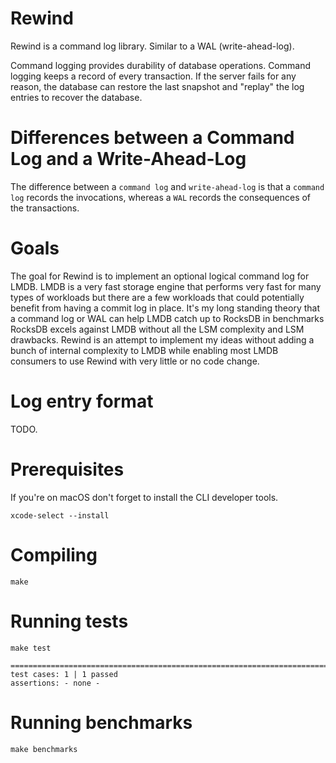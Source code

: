 # Rewind
Rewind is a command log library. Similar to a WAL (write-ahead-log).

Command logging provides durability of database operations. Command logging keeps a record of every transaction. If the server fails for any reason, the database can restore the last snapshot and "replay" the log entries to recover the database.

# Differences between a Command Log and a Write-Ahead-Log
The difference between a `command log` and `write-ahead-log` is that a `command log` records the invocations, whereas a `WAL` records the consequences of the transactions.

# Goals
The goal for Rewind is to implement an optional logical command log for LMDB. LMDB is a very fast storage engine that performs very fast for many types of workloads but there are a few workloads that could potentially benefit from having a commit log in place. It's my long standing theory that a command log or WAL can help LMDB catch up to RocksDB in benchmarks RocksDB excels against LMDB without all the LSM complexity and LSM drawbacks. Rewind is an attempt to implement my ideas without adding a bunch of internal complexity to LMDB while enabling most LMDB consumers to use Rewind with very little or no code change.

# Log entry format
TODO.

# Prerequisites
If you're on macOS don't forget to install the CLI developer tools.
```
xcode-select --install
```

# Compiling
```
make
```

# Running tests
```
make test

===============================================================================
test cases: 1 | 1 passed
assertions: - none -
```

# Running benchmarks
```
make benchmarks
```